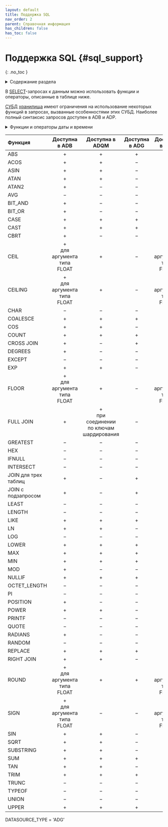 ```yaml
---
layout: default
title: Поддержка SQL
nav_order: 2
parent: Справочная информация
has_children: false
has_toc: false
---
```


# Поддержка SQL {#sql_support}
{: .no_toc }

<details markdown="block">
  <summary>
    Содержание раздела
  </summary>
  {: .text-delta }
1. TOC
{:toc}
</details>

В [SELECT](../sql_plus_requests/SELECT/SELECT.md)-запросах к данным можно использовать функции и операторы, описанные 
в таблице ниже.

[СУБД](../../introduction/supported_DBMS/supported_DBMS.md) [хранилища](../../overview/main_concepts/data_storage/data_storage.md) 
имеют ограничения на использование некоторых функций в запросах, вызванные особенностями этих СУБД. 
Наиболее полный синтаксис запросов доступен в ADB и ADP.

<details markdown="block">
  <summary>
    Функции и операторы даты и времени
  </summary>
  {: .text-delta }

| Функция | Запрос | СУБД |
| `CURRENT_DATE` |
``` sql
SELECT CAST(CURRENT_DATE AS DATE) FROM table1 datasource_type = 'ADB';
SELECT CAST(CURRENT_DATE AS DATE) FROM table1 datasource_type = 'ADP';
``` | ADB, ADP |
| `CURRENT_DATE` |
``` sql
SELECT CURRENT_DATE FROM table1 datasource_type = 'ADB';
SELECT CURRENT_DATE FROM table1 datasource_type = 'ADP';
```
| ADB, ADP |
| `CURRENT_TIME` |
``` sql
SELECT CAST(CURRENT_TIME AS TIME) FROM table1 datasource_type = 'ADB';
SELECT CAST(CURRENT_TIME AS TIME) FROM table1 datasource_type = 'ADP';
```
| ADB, ADP |
| `CURRENT_TIME` |
``` sql
SELECT CURRENT_TIME FROM table1 datasource_type = 'ADB';
SELECT CURRENT_TIME FROM table1 datasource_type = 'ADP';
```
| – |
| `CURRENT_TIMESTAMP` |
``` sql
SELECT CAST(CURRENT_TIMESTAMP AS TIMESTAMP) FROM table1 datasource_type = 'ADB';
SELECT CAST(CURRENT_TIMESTAMP AS TIMESTAMP) FROM table1 datasource_type = 'ADP';
```
| ADB, ADP |
| `CURRENT_TIMESTAMP` |
``` sql
SELECT CURRENT_TIMESTAMP FROM table1 datasource_type = 'ADB';
SELECT CURRENT_TIMESTAMP FROM table1 datasource_type = 'ADP';
```
| – |
| `EXTRACT(FROM DATE)` |
``` sql
SELECT CAST(EXTRACT(EPOCH FROM DATE '2001-02-16') AS INT) FROM table1 datasource_type = 'ADB';
SELECT CAST(EXTRACT(DOY FROM DATE '2001-02-16') AS INT) FROM table1 datasource_type = 'ADB';
SELECT CAST(EXTRACT(DOW FROM DATE '2001-02-16') AS INT) FROM table1 datasource_type = 'ADB';
SELECT CAST(EXTRACT(WEEK FROM DATE '2001-02-16') AS INT) FROM table1 datasource_type = 'ADB';
SELECT CAST(EXTRACT(CENTURY FROM DATE '2001-02-16') AS INT) FROM table1 datasource_type = 'ADB';
SELECT CAST(EXTRACT(QUARTER FROM DATE '2001-02-16') AS INT) FROM table1 datasource_type = 'ADB';
SELECT EXTRACT(QUARTER FROM DATE '2001-02-16') FROM table1 datasource_type = 'ADQM';
SELECT CAST(EXTRACT(YEAR FROM DATE '2001-02-16') AS INT) FROM table1 datasource_type = 'ADB';
SELECT EXTRACT(YEAR FROM DATE '2001-02-16') FROM table1 datasource_type = 'ADQM';
SELECT CAST(EXTRACT(MONTH FROM DATE '2001-02-16') AS INT) FROM table1 datasource_type = 'ADB';
SELECT EXTRACT(MONTH FROM DATE '2001-02-16') FROM table1 datasource_type = 'ADQM';
SELECT CAST(EXTRACT(MONTH FROM DATE '2001-02-16') AS INT) FROM table1 datasource_type = 'ADP';
SELECT CAST(EXTRACT(DAY FROM DATE '2001-02-16') AS INT) FROM table1 datasource_type = 'ADB';
SELECT EXTRACT(DAY FROM DATE '2001-02-16') FROM table1 datasource_type = 'ADQM';
SELECT CAST(EXTRACT(DAY FROM DATE '2001-02-16') AS INT) FROM table1 datasource_type = 'ADP';
```
| ADB, ADQM, ADP |
| `EXTRACT(FROM DATE)` |
``` sql
SELECT CAST(EXTRACT(DECADE FROM DATE '2001-02-16') AS INT) FROM table1 datasource_type = 'ADB';
SELECT CAST(EXTRACT(DECADE FROM DATE '2001-02-16') AS INT) FROM table1 datasource_type = 'ADP';
SELECT CAST(EXTRACT(ISOYEAR FROM DATE '2001-02-16') AS INT) FROM table1 datasource_type = 'ADB';
SELECT CAST(EXTRACT(ISOYEAR FROM DATE '2001-02-16') AS INT) FROM table1 datasource_type = 'ADP';
SELECT CAST(EXTRACT(ISODOW FROM DATE '2001-02-16') AS INT) FROM table1 datasource_type = 'ADB';
SELECT CAST(EXTRACT(ISODOW FROM DATE '2001-02-16') AS INT) FROM table1 datasource_type = 'ADP';
```
| ADB, ADP |
| `EXTRACT(FROM TIME)` |
``` sql
SELECT CAST(EXTRACT(HOUR FROM TIME '20:38:40') AS INT) FROM table1 datasource_type = 'ADB';
SELECT CAST(EXTRACT(MINUTE FROM TIME '20:38:40') AS INT) FROM table1 datasource_type = 'ADB';
SELECT CAST(EXTRACT(SECOND FROM TIME '20:38:40') AS INT) FROM table1 datasource_type = 'ADB';
SELECT CAST(EXTRACT(MILLISECOND FROM TIME '20:38:40') AS INT) FROM table1 datasource_type = 'ADB';
SELECT CAST(EXTRACT(MICROSECOND FROM TIME '20:38:40') AS INT) FROM table1 datasource_type = 'ADB';
```
| ADB, ADP |
| `EXTRACT(FROM TIMESTAMP)` |
``` sql
SELECT CAST(EXTRACT(DOW FROM TIMESTAMP '2001-02-16 00:00:00') AS INT) FROM table1 datasource_type = 'adb';
SELECT CAST(EXTRACT(WEEK FROM TIMESTAMP '2001-02-16 00:00:00') AS INT) FROM table1 datasource_type = 'adb';
SELECT CAST(EXTRACT(CENTURY FROM TIMESTAMP '2001-02-16 00:00:00') AS INT) FROM table1 datasource_type = 'adb';
SELECT CAST(EXTRACT(QUARTER FROM TIMESTAMP '2001-02-16 00:00:00') AS INT) FROM table1 datasource_type = 'ADB';
SELECT EXTRACT(QUARTER FROM TIMESTAMP '2001-02-16 20:38:40') FROM table1 datasource_type = 'ADQM';
SELECT CAST(EXTRACT(YEAR FROM TIMESTAMP '2001-02-16 20:38:40') AS INT) FROM table1 datasource_type = 'ADB';
SELECT EXTRACT(YEAR FROM TIMESTAMP '2001-02-16 20:38:40') FROM table1 datasource_type = 'ADQM';
SELECT CAST(EXTRACT(MONTH FROM TIMESTAMP '2001-02-16 20:38:40') AS INT) FROM table1 datasource_type = 'ADB';
SELECT EXTRACT(MONTH FROM TIMESTAMP '2001-02-16 20:38:40') FROM table1 datasource_type = 'ADQM';
SELECT CAST(EXTRACT(DAY FROM TIMESTAMP '2001-02-16 20:38:40') AS INT) FROM table1 datasource_type = 'ADB';
SELECT EXTRACT(DAY FROM TIMESTAMP '2001-02-16 20:38:40') FROM table1 datasource_type = 'ADQM';
SELECT CAST(EXTRACT(HOUR FROM TIMESTAMP '2001-02-16 20:38:40') AS INT) FROM table1 datasource_type = 'ADB';
SELECT EXTRACT(HOUR FROM TIMESTAMP '2001-02-16 20:38:40') FROM table1 datasource_type = 'ADQM';
SELECT CAST(EXTRACT(MINUTE FROM TIMESTAMP '2001-02-16 20:38:40') AS INT) FROM table1 datasource_type = 'ADB';
SELECT EXTRACT(MINUTE FROM TIMESTAMP '2001-02-16 20:38:40') FROM table1 datasource_type = 'ADQM';
SELECT CAST(EXTRACT(SECOND FROM TIMESTAMP '2001-02-16 20:38:40') AS INT) FROM table1 datasource_type = 'ADB';
SELECT EXTRACT(SECOND FROM TIMESTAMP '2001-02-16 20:38:40') FROM table1 datasource_type = 'ADQM';
SELECT CAST(EXTRACT(MILLISECOND FROM TIMESTAMP '2001-02-16 20:38:40') AS INT) FROM table1 datasource_type = 'ADB';
SELECT CAST(EXTRACT(MICROSECOND FROM TIMESTAMP '2001-02-16 20:38:40') AS INT) FROM table1 datasource_type = 'ADB';
```
| ADB, ADQM, ADP |
| `LOCALTIME` |
``` sql
SELECT LOCALTIME FROM table1 datasource_type = 'ADB';
SELECT LOCALTIME FROM table1 datasource_type = 'ADP';
SELECT CAST(LOCALTIME AS TIME) FROM table1 datasource_type = 'ADB';
SELECT CAST(LOCALTIME AS TIME) FROM table1 datasource_type = 'ADP';
```
| ADB, ADP |
| `LOCALTIME(precision)` |
``` sql
SELECT LOCALTIME(3) FROM table1 datasource_type = 'ADB';
SELECT LOCALTIME(3) FROM table1 datasource_type = 'ADP';
SELECT CAST(LOCALTIME(3) AS TIME) FROM table1 datasource_type = 'ADB';
SELECT CAST(LOCALTIME(3) AS TIME) FROM table1 datasource_type = 'ADP';
```
| ADB, ADP |
| `LOCALTIMESTAMP` |
``` sql
SELECT LOCALTIMESTAMP FROM table1 datasource_type = 'ADB';
SELECT LOCALTIMESTAMP FROM table1 datasource_type = 'ADP';
SELECT CAST(LOCALTIMESTAMP AS TIMESTAMP) FROM table1 datasource_type = 'ADB';
SELECT CAST(LOCALTIMESTAMP AS TIMESTAMP) FROM table1 datasource_type = 'ADP';
```
| ADB, ADP |
| `LOCALTIMESTAMP(precision)` |
``` sql
SELECT LOCALTIMESTAMP(3) FROM table1 datasource_type = 'ADB';
SELECT LOCALTIMESTAMP(3) FROM table1 datasource_type = 'ADP';
SELECT CAST(LOCALTIMESTAMP(3) AS TIMESTAMP) FROM table1 datasource_type = 'ADB';
SELECT CAST(LOCALTIMESTAMP(3) AS TIMESTAMP) FROM table1 datasource_type = 'ADP';
```
| ADB, ADP |
| `MONTH()` |
``` sql
SELECT CAST(MONTH(DATE '2001-02-16') AS INT) FROM table1 datasource_type = 'ADB';
SELECT CAST(MONTH(DATE '2001-02-16') AS INT) FROM table1 datasource_type = 'ADP';
SELECT CAST(MONTH(TIMESTAMP '2001-02-16 20:38:40') AS INT) FROM table1 datasource_type = 'ADB';
SELECT CAST(MONTH(TIMESTAMP '2001-02-16 20:38:40') AS INT) FROM table1 datasource_type = 'ADP';
```
| ADB, ADP |
| `QUARTER()` |
``` sql
SELECT CAST(QUARTER(DATE '2001-02-16') AS INT) FROM table1 datasource_type = 'ADB';
SELECT CAST(QUARTER(DATE '2001-02-16') AS INT) FROM table1 datasource_type = 'ADP';
SELECT CAST(QUARTER(TIMESTAMP '2001-02-16 20:38:40') AS INT) FROM table1 datasource_type = 'ADB';
SELECT CAST(QUARTER(TIMESTAMP '2001-02-16 20:38:40') AS INT) FROM table1 datasource_type = 'ADP';
```
| ADB, ADP |
| `WEEK()` |
``` sql
SELECT CAST(WEEK(DATE '2001-02-16') AS INT) FROM table1 datasource_type = 'ADB';
SELECT CAST(WEEK(DATE '2001-02-16') AS INT) FROM table1 datasource_type = 'ADP';
SELECT CAST(WEEK(TIMESTAMP '2001-02-16 20:38:40') AS INT) FROM table1 datasource_type = 'ADB';
SELECT CAST(WEEK(TIMESTAMP '2001-02-16 20:38:40') AS INT) FROM table1 datasource_type = 'ADP';
```
| ADB, ADP |
| `YEAR()` |
``` sql
SELECT CAST(YEAR(DATE '2001-02-16') AS INT) FROM table1 datasource_type = 'ADB';
SELECT CAST(YEAR(TIMESTAMP '2001-02-16 20:38:40') AS INT) FROM table1 datasource_type = 'ADB';
```
| ADB, ADQM, ADP |

</details>

| Функция | Доступна в ADB | Доступна в ADQM | Доступна в ADG | Доступна в ADP
|:-|:-:|:-:|:-:|:-:
| ABS | + | + | + | +
| ACOS | + | + | − | +
| ASIN | + | + | − | +
| ATAN | + | + | − | +
| ATAN2 | + | − | − | +
| AVG | − | − | − | −
| BIT_AND | + | − | − | +
| BIT_OR | + | − | − | +
| CASE | + | + | + | +
| CAST | + | + | + | +
| CBRT | + | − | − | +
| CEIL | +<br>для аргумента типа FLOAT | + | − | +<br>для аргумента типа FLOAT
| CEILING | +<br>для аргумента типа FLOAT | + | − | +<br>для аргумента типа FLOAT
| CHAR | − | − | − | −
| COALESCE | + | + | + | +
| COS | + | + | − | +
| COUNT | + | + | + | +
| CROSS JOIN | + | − | + | +
| DEGREES | + | − | − | +
| EXCEPT | − | − | − | −
| EXP | + | + | − | +
| FLOOR | +<br>для аргумента типа FLOAT | + | − | +<br>для аргумента типа FLOAT
| FULL JOIN | + | +<br>при соединении по ключам шардирования | − | +
| GREATEST | − | − | − | −
| HEX | − | − | − | −
| IFNULL | − | − | − | −
| INTERSECT | − | − | − | −
| JOIN для трех таблиц | + | − | + | +
| JOIN с подзапросом | + | − | + | +
| LEAST | − | − | − | −
| LENGTH | − | − | − | −
| LIKE | + | + | + | +
| LN | + | + | − | +
| LOG | − | − | − | −
| LOWER | + | + | + | +
| MAX | + | + | + | +
| MIN | + | + | + | +
| MOD | + | − | − | +
| NULLIF | + | + | + | +
| OCTET_LENGTH | − | − | − | −
| PI | − | − | − | −
| POSITION | + | − | − | +
| POWER | + | + | − | +
| PRINTF | − | − | − | −
| QUOTE | − | − | − | −
| RADIANS | + | − | − | +
| RANDOM | − | − | − | −
| REPLACE | + | + | + | +
| RIGHT JOIN | + | + | − | +
| ROUND | +<br>для аргумента типа FLOAT | + | + | +<br>для аргумента типа FLOAT
| SIGN | +<br>для аргумента типа FLOAT | − | − | +<br>для аргумента типа FLOAT
| SIN | + | + | − | +
| SQRT | + | + | − | +
| SUBSTRING | + | + | − | +
| SUM | + | + | + | +
| TAN | + | + | − | +
| TRIM | + | + | + | +
| TRUNC | − | − | − | −
| TYPEOF | − | − | − | −
| UNION | − | − | − | −
| UPPER | + | + | + | +

DATASOURCE_TYPE = 'ADG'
```
